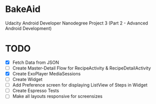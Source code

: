 # BakeAid
Udacity Android Developer Nanodegree Project 3 (Part 2 - Advanced Android Development)

# TODO

- [x] Fetch Data from JSON
- [ ] Create Master-Detail Flow for RecipeActivity & RecipeDetailActivity
- [x] Create ExoPlayer MediaSessions
- [ ] Create Widget
- [ ] Add Preference screen for displaying ListView of Steps in Widget
- [ ] Create Espresso Tests
- [ ] Make all layouts responsive for screensizes